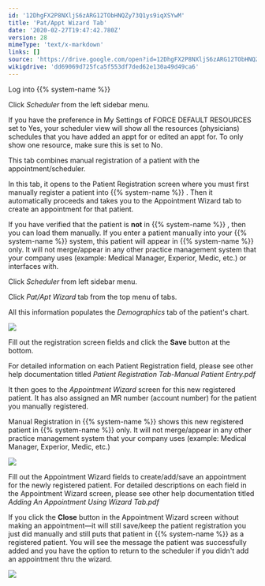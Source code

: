 ```yaml
---
id: '12DhgFX2P8NXljS6zARG12TObHNQZy73Q1ys9iqXSYwM'
title: 'Pat/Appt Wizard Tab'
date: '2020-02-27T19:47:42.780Z'
version: 28
mimeType: 'text/x-markdown'
links: []
source: 'https://drive.google.com/open?id=12DhgFX2P8NXljS6zARG12TObHNQZy73Q1ys9iqXSYwM'
wikigdrive: 'dd69069d725fca5f553df7ded62e130a49d49ca6'
---
```

Log into {{% system-name %}}

Click *Scheduler* from the left sidebar menu.

If you have the preference in My Settings of FORCE DEFAULT RESOURCES set to Yes, your scheduler view will show all the resources (physicians) schedules that you have added an appt for or edited an appt for. To only show one resource, make sure this is set to No.

This tab combines manual registration of a patient with the appointment/scheduler.

In this tab, it opens to the Patient Registration screen where you must first manually register a patient into {{% system-name %}} . Then it automatically proceeds and takes you to the Appointment Wizard tab to create an appointment for that patient.

If you have verified that the patient is **not** in {{% system-name %}} , then you can load them manually. If you enter a patient manually into your {{% system-name %}} system, this patient will appear in {{% system-name %}} only. It will not merge/appear in any other practice management system that your company uses (example: Medical Manager, Experior, Medic, etc.) or interfaces with.

Click *Scheduler* from left sidebar menu.

Click *Pat/Apt Wizard* tab from the top menu of tabs.

All this information populates the *Demographics* tab of the patient's chart.

![](../pat-appt-wizard-tab.assets/817188d52264d0c612c7656004506f37.png)

Fill out the registration screen fields and click the **Save** button at the bottom.

For detailed information on each Patient Registration field, please see other help documentation titled *Patient Registration Tab-Manual Patient Entry.pdf*

It then goes to the *Appointment Wizard* screen for this new registered patient. It has also assigned an MR number (account number) for the patient you manually registered.

Manual Registration in {{% system-name %}} shows this new registered patient in {{% system-name %}} only. It will not merge/appear in any other practice management system that your company uses (example: Medical Manager, Experior, Medic, etc.)

![](../pat-appt-wizard-tab.assets/3cca5262d2b1ac37a4e1ded08e880ebe.png)

Fill out the Appointment Wizard fields to create/add/save an appointment for the newly registered patient. For detailed descriptions on each field in the Appointment Wizard screen, please see other help documentation titled *Adding An Appointment Using Wizard Tab.pdf*

If you click the **Close** button in the Appointment Wizard screen without making an appointment—it will still save/keep the patient registration you just did manually and still puts that patient in {{% system-name %}} as a registered patient. You will see the message the patient was successfully added and you have the option to return to the scheduler if you didn't add an appointment thru the wizard.

![](../pat-appt-wizard-tab.assets/093c5c73b75c0de367770cb35f48c282.png)
